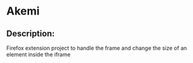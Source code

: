 # Akemi #

## Description: ##
Firefox extension project to handle the frame and change the size of an element inside the iframe
